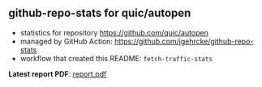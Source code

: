 ## github-repo-stats for quic/autopen

- statistics for repository https://github.com/quic/autopen
- managed by GitHub Action: https://github.com/jgehrcke/github-repo-stats
- workflow that created this README: `fetch-traffic-stats`

**Latest report PDF**: [report.pdf](https://github.com/njjetha/System-Design/raw/github-repo-stats/quic/autopen/latest-report/report.pdf)

